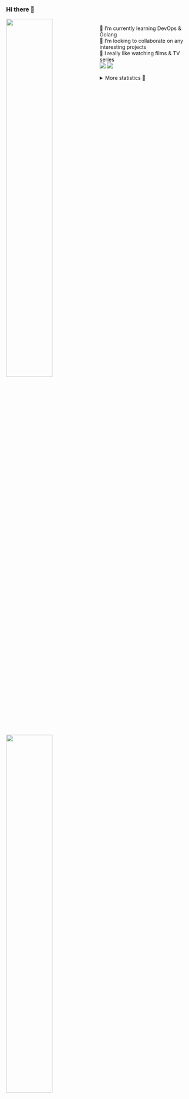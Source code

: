 ### Hi there 👋


[<img align="left" width="50%" src="https://github-readme-stats.vercel.app/api?username=rufusnufus&hide=issues&show_icons=true&count_private=true&theme=transparent&title_color=FF6F40&text_color=FBF9F8&icon_color=F48242&hide_border=true&hide_title=true#gh-dark-mode-only">](https://metrics.lecoq.io/rufusnufus#gh-dark-mode-only)
[<img align="left" width="50%" src="https://github-readme-stats.vercel.app/api?username=rufusnufus&hide=issues&show_icons=true&count_private=true&theme=transparent&title_color=FF6533&text_color=4D4644&icon_color=FF8038&hide_border=true&hide_title=true#gh-light-mode-only">](https://metrics.lecoq.io/rufusnufus#gh-light-mode-only)

<p>
  <br>
  🌱 I’m currently learning DevOps & Golang</br>
  👯 I’m looking to collaborate on any interesting projects</br>
  🎥 I really like watching films & TV series</br>
  <a href="https://linkedin.com/in/rufusnufus"><img src="https://img.shields.io/badge/linkedin-0077B5.svg?style=for-the-badge&logo=linkedin&logoColor=white"/></a>
  <a href="https://t.me/rufusnufus"><img src="https://img.shields.io/badge/-telegram-black?style=for-the-badge&color=blue&logo=telegram"/></a>
</p>

<p text-align="left">
<details>
  <summary>More statistics 👀</summary><br/>

<!--START_SECTION:waka-->
![Code Time](http://img.shields.io/badge/Code%20Time-583%20hrs%202%20mins-blue)

![Profile Views](http://img.shields.io/badge/Profile%20Views-6-blue)

**I'm an Early 🐤** 

```text
🌞 Morning                9184 commits        ██████░░░░░░░░░░░░░░░░░░░   22.40 % 
🌆 Daytime                23842 commits       ███████████████░░░░░░░░░░   58.14 % 
🌃 Evening                7180 commits        ████░░░░░░░░░░░░░░░░░░░░░   17.51 % 
🌙 Night                  799 commits         ░░░░░░░░░░░░░░░░░░░░░░░░░   01.95 % 
```
📅 **I'm Most Productive on Monday** 

```text
Monday                   8388 commits        █████░░░░░░░░░░░░░░░░░░░░   20.46 % 
Tuesday                  7853 commits        █████░░░░░░░░░░░░░░░░░░░░   19.15 % 
Wednesday                8386 commits        █████░░░░░░░░░░░░░░░░░░░░   20.45 % 
Thursday                 8175 commits        █████░░░░░░░░░░░░░░░░░░░░   19.94 % 
Friday                   6977 commits        ████░░░░░░░░░░░░░░░░░░░░░   17.01 % 
Saturday                 796 commits         ░░░░░░░░░░░░░░░░░░░░░░░░░   01.94 % 
Sunday                   430 commits         ░░░░░░░░░░░░░░░░░░░░░░░░░   01.05 % 
```


📊 **This Week I Spent My Time On** 

```text
💬 Programming Languages: 
Other                    12 hrs 31 mins      ████████████████░░░░░░░░░   63.31 % 
Go                       2 hrs 38 mins       ███░░░░░░░░░░░░░░░░░░░░░░   13.36 % 
HCL                      2 hrs 31 mins       ███░░░░░░░░░░░░░░░░░░░░░░   12.73 % 
Terraform                1 hr 11 mins        ██░░░░░░░░░░░░░░░░░░░░░░░   06.02 % 
Markdown                 19 mins             ░░░░░░░░░░░░░░░░░░░░░░░░░   01.64 % 

🔥 Editors: 
iTerm2                   12 hrs 30 mins      ████████████████░░░░░░░░░   63.27 % 
VS Code                  7 hrs 15 mins       █████████░░░░░░░░░░░░░░░░   36.73 % 
```

**I Mostly Code in Go** 

```text
Go                       33 repos            ██████░░░░░░░░░░░░░░░░░░░   22.00 % 
Python                   14 repos            ██░░░░░░░░░░░░░░░░░░░░░░░   09.33 % 
Smarty                   11 repos            ██░░░░░░░░░░░░░░░░░░░░░░░   07.33 % 
HCL                      7 repos             █░░░░░░░░░░░░░░░░░░░░░░░░   04.67 % 
Kotlin                   5 repos             █░░░░░░░░░░░░░░░░░░░░░░░░   03.33 % 
```




 Last Updated on 27/12/2023 01:04:37 UTC
<!--END_SECTION:waka-->

</details>
</p>
